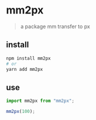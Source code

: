 # mm2px

> a package mm transfer to px

## install

```sh
npm install mm2px
# or
yarn add mm2px
```

## use

```js
import mm2px from "mm2px";

mm2px(100);
```
